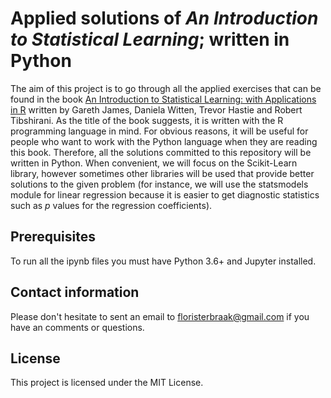 # Applied solutions of *An Introduction to Statistical Learning*; written in Python

The aim of this project is to go through all the applied exercises that can be found in the book [An Introduction to Statistical Learning: with Applications in R](http://faculty.marshall.usc.edu/gareth-james/ISL/data.html) written by Gareth James, Daniela Witten, Trevor Hastie and Robert Tibshirani. As the title of the book suggests, it is written with the R programming language in mind.  For obvious reasons, it will be useful for people who want to work with the Python language when they are reading this book. Therefore, all the solutions committed to this repository will be written in Python. When convenient, we will focus on the Scikit-Learn library, however sometimes other libraries will be used that provide better solutions to the given problem (for instance, we will use the statsmodels module for linear regression because it is easier to get diagnostic statistics such as *p* values for the regression coefficients).

## Prerequisites 

To run all the ipynb files you must have Python 3.6+ and Jupyter installed.

## Contact information

Please don't hesitate to sent an email to floristerbraak@gmail.com if you have an comments or questions. 

## License

This project is licensed under the MIT License.